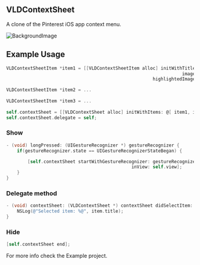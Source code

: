 ## VLDContextSheet

A clone of the Pinterest iOS app context menu.

![BackgroundImage](https://github.com/vangelov/VLDContextSheet/blob/master/Screenshot.png)

## Example Usage

```objective-c
VLDContextSheetItem *item1 = [[VLDContextSheetItem alloc] initWithTitle: @"Gift"
                                                                  image: [UIImage imageNamed: @"gift"]
                                                       highlightedImage: [UIImage imageNamed: @"gift_highlighted"]];

VLDContextSheetItem *item2 = ...
    
VLDContextSheetItem *item3 = ...
    
self.contextSheet = [[VLDContextSheet alloc] initWithItems: @[ item1, item2, item3 ]];
self.contextSheet.delegate = self;
```

### Show

```objective-c
- (void) longPressed: (UIGestureRecognizer *) gestureRecognizer {
    if(gestureRecognizer.state == UIGestureRecognizerStateBegan) {

        [self.contextSheet startWithGestureRecognizer: gestureRecognizer
                                               inView: self.view];
    }
}
```
### Delegate method

```objective-c
- (void) contextSheet: (VLDContextSheet *) contextSheet didSelectItem: (VLDContextSheetItem *) item {
    NSLog(@"Selected item: %@", item.title);
}
```

### Hide

```objective-c
[self.contextSheet end];
```

For more info check the Example project.

       
